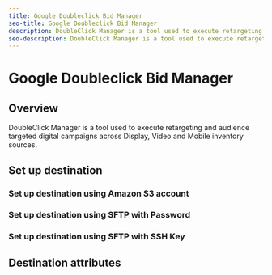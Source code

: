 ```yaml
---
title: Google Doubleclick Bid Manager
seo-title: Google Doubleclick Bid Manager
description: DoubleClick Manager is a tool used to execute retargeting and audience targeted digital campaigns across Display, Video and Mobile inventory sources.
seo-description: DoubleClick Manager is a tool used to execute retargeting and audience targeted digital campaigns across Display, Video and Mobile inventory sources.
---
```


# Google Doubleclick Bid Manager

## Overview

DoubleClick Manager is a tool used to execute retargeting and audience targeted digital campaigns across Display, Video and Mobile inventory sources.

## Set up destination

### Set up destination using Amazon S3 account

### Set up destination using SFTP with Password

### Set up destination using SFTP with SSH Key

## Destination attributes